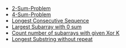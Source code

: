 <ul>
  <li> <a href="https://leetcode.com/problems/two-sum/submissions/848453097/"> 2-Sum-Problem</a>
  </li>
  <li> <a href="https://leetcode.com/problems/4sum/submissions/849483798/"> 4-Sum-Problem</a>
  </li>
  <li> <a href="https://leetcode.com/problems/longest-consecutive-sequence/submissions/848592556/"> Longest Consecutive Sequence</a>
  </li>
  <li> <a href="https://github.com/ashishks777/My_solutions_of_striver-s_SDE_sheet/blob/main/Day%204/src/Largest_subarray_with_0_sum.md"> Largest Subarray with 0 sum</a>
  </li>
   <li> <a href="https://github.com/ashishks777/My_solutions_of_striver-s_SDE_sheet/blob/main/Day%204/src/Count%20number%20of%20subarrays%20with%20given%20Xor%20K.md">Count number of subarrays with given Xor K</a>
  </li>
  
   <li> <a href="https://leetcode.com/problems/longest-substring-without-repeating-characters/submissions/852226378/">Longest Substring without repeat</a>
  </li>
  
</ul>

